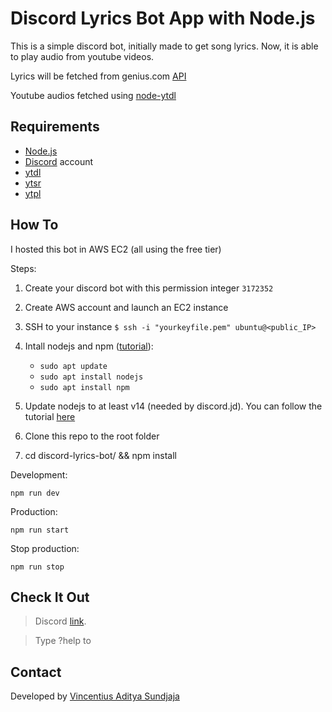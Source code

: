# Discord Lyrics Bot App with Node.js

This is a simple discord bot, initially made to get song lyrics. Now, it is able to play audio from youtube videos.

Lyrics will be fetched from genius.com [API](https://docs.genius.com/)

Youtube audios fetched using [node-ytdl](https://www.npmjs.com/package/ytdl) 


## Requirements

- [Node.js](http://nodejs.org/)
- [Discord](https://discordapp.com/) account
- [ytdl](https://www.npmjs.com/package/ytdl)
- [ytsr](https://www.npmjs.com/package/ytsr)
- [ytpl](https://www.npmjs.com/package/ytpl)

## How To


I hosted this bot in AWS EC2 (all using the free tier)

Steps:

1. Create your discord bot with this permission integer `3172352`

2. Create AWS account and launch an EC2 instance

3. SSH to your instance `$ ssh -i "yourkeyfile.pem" ubuntu@<public_IP>`

4. Intall nodejs and npm ([tutorial](https://www.digitalocean.com/community/tutorials/how-to-install-node-js-on-ubuntu-20-04)):
    
    - `sudo apt update`
    - `sudo apt install nodejs`
    - `sudo apt install npm`

5. Update nodejs to at least v14 (needed by discord.jd). You can follow the tutorial [here](https://www.digitalocean.com/community/tutorials/how-to-install-node-js-on-ubuntu-20-04)

6. Clone this repo to the root folder

7. cd discord-lyrics-bot/ && npm install


Development:

`npm run dev`

Production:

`npm run start`

Stop production:

`npm run stop`


## Check It Out

> Discord [link](https://discord.com/api/oauth2/authorize?client_id=813253561559285780&permissions=3172352&scope=bot).

> Type ?help to

## Contact

Developed by [Vincentius Aditya Sundjaja](https://vincentiusadityas.dev)
